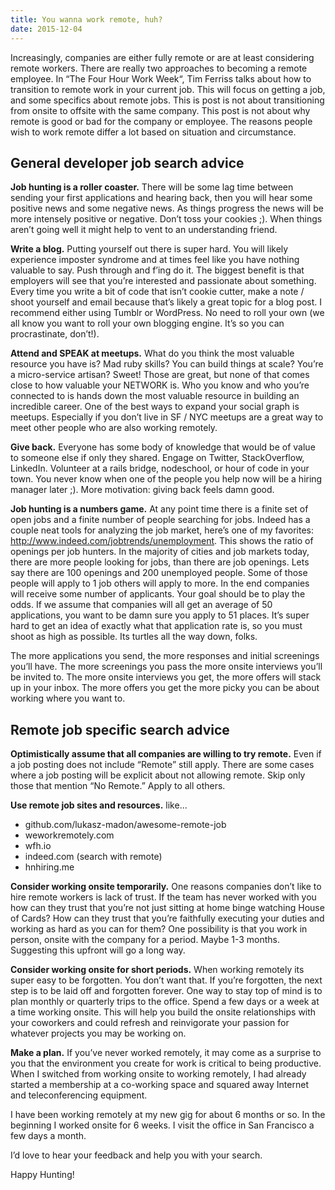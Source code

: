 ```yaml
---
title: You wanna work remote, huh?
date: 2015-12-04
---
```


Increasingly, companies are either fully remote or are at least considering remote workers. There are really two approaches to becoming a remote employee. In “The Four Hour Work Week“, Tim Ferriss talks about how to transition to remote work in your current job. This will focus on getting a job, and some specifics about remote jobs. This is post is not about transitioning from onsite to offsite with the same company. This post is not about why remote is good or bad for the company or employee. The reasons people wish to work remote differ a lot based on situation and circumstance.

## General developer job search advice

**Job hunting is a roller coaster.** There will be some lag time between sending your first applications and hearing back, then you will hear some positive news and some negative news. As things progress the news will be more intensely positive or negative. Don’t toss your cookies ;). When things aren’t going well it might help to vent to an understanding friend.

**Write a blog.** Putting yourself out there is super hard. You will likely experience imposter syndrome and at times feel like you have nothing valuable to say. Push through and f’ing do it. The biggest benefit is that employers will see that you’re interested and passionate about something. Every time you write a bit of code that isn’t cookie cutter, make a note / shoot yourself and email because that’s likely a great topic for a blog post. I recommend either using Tumblr or WordPress. No need to roll your own (we all know you want to roll your own blogging engine. It’s so you can procrastinate, don’t!).

**Attend and SPEAK at meetups.** What do you think the most valuable resource you have is? Mad ruby skills? You can build things at scale? You’re a micro-service artisan? Sweet! Those are great, but none of that comes close to how valuable your NETWORK is. Who you know and who you’re connected to is hands down the most valuable resource in building an incredible career. One of the best ways to expand your social graph is meetups. Especially if you don’t live in SF / NYC meetups are a great way to meet other people who are also working remotely.

**Give back.** Everyone has some body of knowledge that would be of value to someone else if only they shared. Engage on Twitter, StackOverflow, LinkedIn. Volunteer at a rails bridge, nodeschool, or hour of code in your town. You never know when one of the people you help now will be a hiring manager later ;). More motivation: giving back feels damn good.

**Job hunting is a numbers game.** At any point time there is a finite set of open jobs and a finite number of people searching for jobs. Indeed has a couple neat tools for analyzing the job market, here’s one of my favorites: http://www.indeed.com/jobtrends/unemployment. This shows the ratio of openings per job hunters. In the majority of cities and job markets today, there are more people looking for jobs, than there are job openings. Lets say there are 100 openings and 200 unemployed people. Some of those people will apply to 1 job others will apply to more. In the end companies will receive some number of applicants. Your goal should be to play the odds. If we assume that companies will all get an average of 50 applications, you want to be damn sure you apply to 51 places. It’s super hard to get an idea of exactly what that application rate is, so you must shoot as high as possible. Its turtles all the way down, folks.

The more applications you send, the more responses and initial screenings you’ll have. The more screenings you pass the more onsite interviews you’ll be invited to. The more onsite interviews you get, the more offers will stack up in your inbox. The more offers you get the more picky you can be about working where you want to.

## Remote job specific search advice

**Optimistically assume that all companies are willing to try remote.** Even if a job posting does not include “Remote” still apply. There are some cases where a job posting will be explicit about not allowing remote. Skip only those that mention “No Remote.” Apply to all others.

**Use remote job sites and resources.** like...

 - github.com/lukasz-madon/awesome-remote-job
 - weworkremotely.com
 - wfh.io
 - indeed.com (search with remote)
 - hnhiring.me

**Consider working onsite temporarily.** One reasons companies don’t like to hire remote workers is lack of trust. If the team has never worked with you how can they trust that you’re not just sitting at home binge watching House of Cards? How can they trust that you’re faithfully executing your duties and working as hard as you can for them? One possibility is that you work in person, onsite with the company for a period. Maybe 1-3 months. Suggesting this upfront will go a long way.

**Consider working onsite for short periods.** When working remotely its super easy to be forgotten. You don’t want that. If you’re forgotten, the next step is to be laid off and forgotten forever. One way to stay top of mind is to plan monthly or quarterly trips to the office. Spend a few days or a week at a time working onsite. This will help you build the onsite relationships with your coworkers and could refresh and reinvigorate your passion for whatever projects you may be working on.

**Make a plan.** If you’ve never worked remotely, it may come as a surprise to you that the environment you create for work is critical to being productive. When I switched from working onsite to working remotely, I had already started a membership at a co-working space and squared away Internet and teleconferencing equipment.

I have been working remotely at my new gig for about 6 months or so. In the beginning I worked onsite for 6 weeks. I visit the office in San Francisco a few days a month.

I’d love to hear your feedback and help you with your search.

Happy Hunting!
